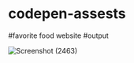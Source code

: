# codepen-assests
#favorite food website
#output

![Screenshot (2463)](https://user-images.githubusercontent.com/86339364/217758317-3e963c13-79c7-4ede-bbdd-cbc3d923b8a1.png)

